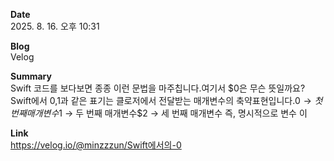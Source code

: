 **Date**  
2025. 8. 16. 오후 10:31

**Blog**  
Velog

**Summary**  
Swift 코드를 보다보면 종종 이런 문법을 마주칩니다.여기서 $0은 무슨 뜻일까요?Swift에서 $0,$1과 같은 표기는 클로저에서 전달받는 매개변수의 축약표현입니다.$0 → 첫 번째 매개변수$1 → 두 번째 매개변수$2 → 세 번째 매개변수 즉, 명시적으로 변수 이

**Link**  
https://velog.io/@minzzzun/Swift에서의-0